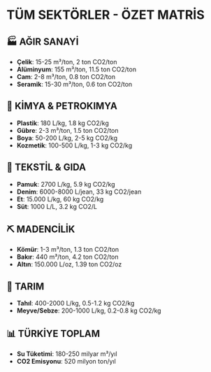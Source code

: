 # TÜM SEKTÖRLER - ÖZET MATRİS

## 🏭 **AĞIR SANAYİ**
- **Çelik**: 15-25 m³/ton, 2 ton CO2/ton
- **Alüminyum**: 155 m³/ton, 11.5 ton CO2/ton  
- **Cam**: 2-8 m³/ton, 0.8 ton CO2/ton
- **Seramik**: 15-30 m³/ton, 0.6 ton CO2/ton

## 🧪 **KİMYA & PETROKIMYA**
- **Plastik**: 180 L/kg, 1.8 kg CO2/kg
- **Gübre**: 2-3 m³/ton, 1.5 ton CO2/ton
- **Boya**: 50-200 L/kg, 2-5 kg CO2/kg
- **Kozmetik**: 100-500 L/kg, 1-3 kg CO2/kg

## 👕 **TEKSTİL & GIDA**
- **Pamuk**: 2700 L/kg, 5.9 kg CO2/kg
- **Denim**: 6000-8000 L/jean, 33 kg CO2/jean
- **Et**: 15.000 L/kg, 60 kg CO2/kg
- **Süt**: 1000 L/L, 3.2 kg CO2/L

## ⛏️ **MADENCİLİK**
- **Kömür**: 1-3 m³/ton, 1.3 ton CO2/ton
- **Bakır**: 440 m³/ton, 4.2 ton CO2/ton
- **Altın**: 150.000 L/oz, 1.39 ton CO2/oz

## 🌾 **TARIM**
- **Tahıl**: 400-2000 L/kg, 0.5-1.2 kg CO2/kg
- **Meyve/Sebze**: 200-1000 L/kg, 0.2-0.8 kg CO2/kg

## 📊 **TÜRKİYE TOPLAM**
- **Su Tüketimi**: 180-250 milyar m³/yıl
- **CO2 Emisyonu**: 520 milyon ton/yıl 